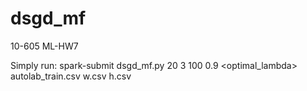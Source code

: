 # dsgd_mf
10-605 ML-HW7

Simply run:
spark-submit dsgd_mf.py 20 3 100 0.9 <optimal_lambda> \
autolab_train.csv w.csv h.csv 
